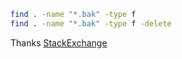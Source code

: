 ```bash
find . -name "*.bak" -type f
find . -name "*.bak" -type f -delete
```

Thanks [StackExchange](https://askubuntu.com/questions/377438/how-can-i-recursively-delete-all-files-of-a-specific-extension-in-the-current-di)
